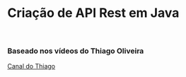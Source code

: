 <h1>
    Criação de API Rest em Java
</h1>



​    

<h3>
    Baseado nos vídeos do Thiago Oliveira
</h3>




<a href="https://www.youtube.com/channel/UC5LNOCYoNab4TYe568vuFYQ">Canal do Thiago</a>
    

